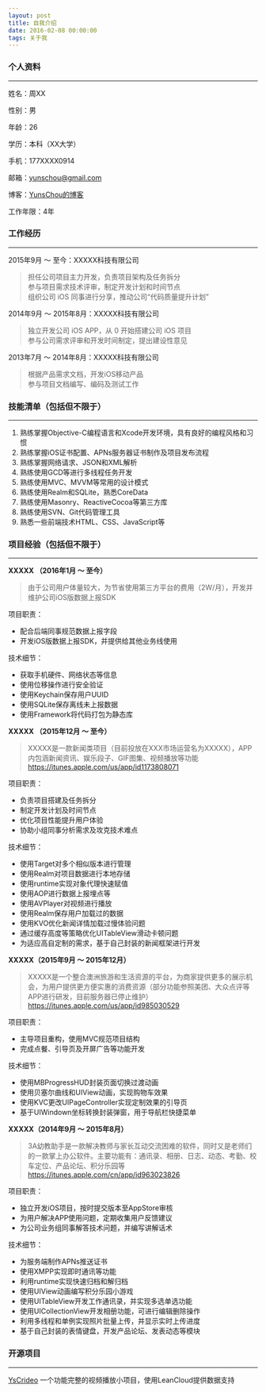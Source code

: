 ```yaml
---
layout: post
title: 自我介绍
date: 2016-02-08 00:00:00
tags: 关于我
---
```


### 个人资料

---

姓名：周XX

性别：男

年龄：26

学历：本科（XX大学）

手机：177XXXX0914

邮箱：yunschou@gmail.com

博客：[YunsChou的博客](http://yunschou.github.io)

工作年限：4年

### 工作经历

------

2015年9月 ～ 至今：XXXXX科技有限公司

> 担任公司项目主力开发，负责项目架构及任务拆分  
> 参与项目需求技术评审，制定开发计划和时间节点  
> 组织公司 iOS 同事进行分享，推动公司“代码质量提升计划”



2014年9月 ～ 2015年8月：XXXXX科技有限公司

> 独立开发公司 iOS APP，从 0 开始搭建公司 iOS 项目  
> 参与公司需求评审和开发时间制定，提出建设性意见 



2013年7月 ～ 2014年8月：XXXXX科技有限公司

> 根据产品需求文档，开发iOS移动产品  
> 参与项目文档编写、编码及测试工作

### 技能清单（包括但不限于）

---

1. 熟练掌握Objective-C编程语言和Xcode开发环境，具有良好的编程风格和习惯
2. 熟练掌握iOS证书配置、APNs服务器证书制作及项目发布流程  
3. 熟练掌握网络请求、JSON和XML解析
4. 熟练使用GCD等进行多线程任务开发
5. 熟练使用MVC、MVVM等常用的设计模式
6. 熟练使用Realm和SQLite，熟悉CoreData
7. 熟练使用Masonry、ReactiveCocoa等第三方库
8. 熟练使用SVN、Git代码管理工具
9. 熟悉一些前端技术HTML、CSS、JavaScript等


### 项目经验（包括但不限于）

---

**XXXXX （2016年1月 ～ 至今）**

> 由于公司用户体量较大，为节省使用第三方平台的费用（2W/月），开发并维护公司iOS版数据上报SDK

项目职责：  
* 配合后端同事规范数据上报字段        
* 开发iOS版数据上报SDK，并提供给其他业务线使用   

技术细节：  
* 获取手机硬件、网络状态等信息        
* 使用位移操作进行安全验证   
* 使用Keychain保存用户UUID  
* 使用SQLite保存离线未上报数据
* 使用Framework将代码打包为静态库 

**XXXXX （2015年12月 ～ 至今）**

> XXXXX是一款新闻类项目（目前投放在XXX市场运营名为XXXXX），APP内包涵新闻资讯、娱乐段子、GIF图集、视频播放等功能  
> https://itunes.apple.com/us/app/id1173808071

项目职责：  
* 负责项目搭建及任务拆分  	
* 制定开发计划及时间节点  		
* 优化项目性能提升用户体验    
* 协助小组同事分析需求及攻克技术难点  

技术细节：  
* 使用Target对多个相似版本进行管理  	    
* 使用Realm对项目数据进行本地存储  	
* 使用runtime实现对象代理快速赋值  
* 使用AOP进行数据上报埋点等      
* 使用AVPlayer对视频进行播放  
* 使用Realm保存用户加载过的数据
* 使用KVO优化新闻详情加载过慢体验问题  
* 通过缓存高度等策略优化UITableView滑动卡顿问题  
* 为适应高自定制的需求，基于自己封装的新闻框架进行开发  


**XXXXX（2015年9月 ～ 2015年12月）**

> XXXXX是一个整合澳洲旅游和生活资源的平台，为商家提供更多的展示机会，为用户提供更方便实惠的消费资源（部分功能参照美团、大众点评等APP进行研发，目前服务器已停止维护）  
> https://itunes.apple.com/us/app/id985030529

项目职责：  
* 主导项目重构，使用MVC规范项目结构    
* 完成点餐、引导页及开屏广告等功能开发    

技术细节：  
* 使用MBProgressHUD封装页面切换过渡动画    
* 使用贝塞尔曲线和UIView动画，实现购物车效果  
* 使用KVC更改UIPageController实现定制效果的引导页  
* 基于UIWindown坐标转换封装弹窗，用于导航栏快捷菜单  


**XXXXX（2014年9月 ～ 2015年8月）**

> 3A幼教助手是一款解决教师与家长互动交流困难的软件，同时又是老师们的一款掌上办公软件。主要功能有：通讯录、相册、日志、动态、考勤、校车定位、产品论坛、积分乐园等  
> https://itunes.apple.com/cn/app/id963023826

项目职责：  
* 独立开发iOS项目，按时提交版本至AppStore审核    
* 为用户解决APP使用问题，定期收集用户反馈建议       
* 为公司业务组同事解答技术问题，并编写讲解话术  

技术细节：  
* 为服务端制作APNs推送证书    
* 使用XMPP实现即时通讯等功能    
* 利用runtime实现快速归档和解归档    
* 使用UIView动画编写积分乐园小游戏    
* 使用UITableView开发工作通讯录，并实现多选单选功能  
* 使用UICollectionView开发相册功能，可进行编辑删除操作  
* 利用多线程和单例实现照片批量上传，并显示实时上传进度   
* 基于自己封装的表情键盘，开发产品论坛、发表动态等模块  



### 开源项目

---

[YsCrideo](https://github.com/YunsChou/YsCrideo) 一个功能完整的视频播放小项目，使用LeanCloud提供数据支持











